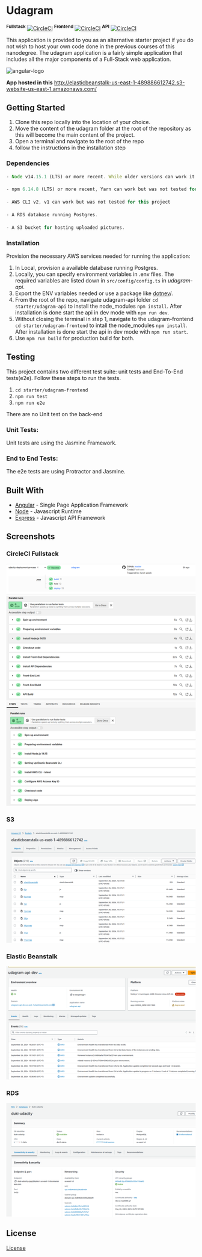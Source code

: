 # Udagram
 <strong><sup>Fullstack</sup></strong> [![CircleCI](https://circleci.com/gh/praveen-sripati/udagram-fullstack/tree/main.svg?style=shield)](https://circleci.com/gh/praveen-sripati/udagram-fullstack/tree/main)   <strong><sup>Frontend</sup></strong> [![CircleCI](https://circleci.com/gh/praveen-sripati/udagram-api/tree/main.svg?style=shield)](https://circleci.com/gh/praveen-sripati/udagram-api/tree/main)   <strong><sup>API</sup></strong> [![CircleCI](https://circleci.com/gh/praveen-sripati/udagram-frontend/tree/main.svg?style=shield)](https://circleci.com/gh/praveen-sripati/udagram-frontend/tree/main)

This application is provided to you as an alternative starter project if you do not wish to host your own code done in the previous courses of this nanodegree. The udagram application is a fairly simple application that includes all the major components of a Full-Stack web application.

<img src="screenshots/application.png" alt="angular-logo"/>

**App hosted in this** http://elasticbeanstalk-us-east-1-489886612742.s3-website-us-east-1.amazonaws.com/
## Getting Started

1. Clone this repo locally into the location of your choice.
1. Move the content of the udagram folder at the root of the repository as this will become the main content of the project.
1. Open a terminal and navigate to the root of the repo
1. follow the instructions in the installation step
### Dependencies

```javascript
- Node v14.15.1 (LTS) or more recent. While older versions can work it is advisable to keep node to latest LTS version

- npm 6.14.8 (LTS) or more recent, Yarn can work but was not tested for this project

- AWS CLI v2, v1 can work but was not tested for this project

- A RDS database running Postgres.

- A S3 bucket for hosting uploaded pictures.
```

### Installation

Provision the necessary AWS services needed for running the application:

1. In Local, provision a available database running Postgres.
1. Locally, you can specify environment variables in .env files. The required variables are listed down in `src/config/config.ts` in *udagram-api*.
1. Export the ENV variables needed or use a package like [dotnev](https://www.npmjs.com/package/dotenv)/.
1. From the root of the repo, navigate udagram-api folder `cd starter/udagram-api` to install the node_modules `npm install`. After installation is done start the api in dev mode with `npm run dev`.
1. Without closing the terminal in step 1, navigate to the udagram-frontend `cd starter/udagram-frontend` to intall the node_modules `npm install`. After installation is done start the api in dev mode with `npm run start`.
1. Use `npm run build` for production build for both.

## Testing

This project contains two different test suite: unit tests and End-To-End tests(e2e). Follow these steps to run the tests.

1. `cd starter/udagram-frontend`
1. `npm run test`
1. `npm run e2e`

There are no Unit test on the back-end

### Unit Tests:

Unit tests are using the Jasmine Framework.

### End to End Tests:

The e2e tests are using Protractor and Jasmine.

## Built With

- [Angular](https://angular.io/) - Single Page Application Framework
- [Node](https://nodejs.org) - Javascript Runtime
- [Express](https://expressjs.com/) - Javascript API Framework

## Screenshots

### CircleCI Fullstack
<img src="public/image.png" alt="overall"/>
<img src="public/image2.png" alt="build"/>
<img src="public/image3.png" alt="deploy"/>

### S3
<img src="public/S3.png" alt="S3"/>

### Elastic Beanstalk
<img src="public/eb.png" alt="Elastic Beanstalk"/>

### RDS
<img src="public/RDS.png" alt="RDS"/>

## License

[License](LICENSE.txt)